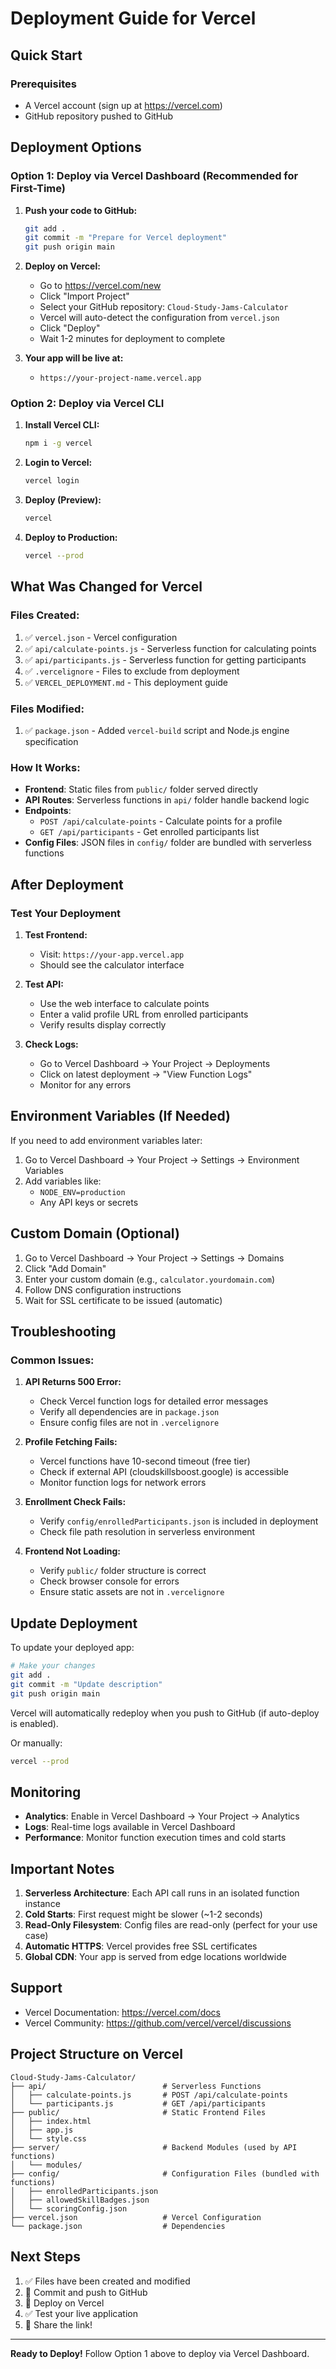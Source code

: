 # Deployment Guide for Vercel

## Quick Start

### Prerequisites
- A Vercel account (sign up at https://vercel.com)
- GitHub repository pushed to GitHub

## Deployment Options

### Option 1: Deploy via Vercel Dashboard (Recommended for First-Time)

1. **Push your code to GitHub:**
   ```bash
   git add .
   git commit -m "Prepare for Vercel deployment"
   git push origin main
   ```

2. **Deploy on Vercel:**
   - Go to https://vercel.com/new
   - Click "Import Project"
   - Select your GitHub repository: `Cloud-Study-Jams-Calculator`
   - Vercel will auto-detect the configuration from `vercel.json`
   - Click "Deploy"
   - Wait 1-2 minutes for deployment to complete

3. **Your app will be live at:**
   - `https://your-project-name.vercel.app`

### Option 2: Deploy via Vercel CLI

1. **Install Vercel CLI:**
   ```bash
   npm i -g vercel
   ```

2. **Login to Vercel:**
   ```bash
   vercel login
   ```

3. **Deploy (Preview):**
   ```bash
   vercel
   ```

4. **Deploy to Production:**
   ```bash
   vercel --prod
   ```

## What Was Changed for Vercel

### Files Created:
1. ✅ `vercel.json` - Vercel configuration
2. ✅ `api/calculate-points.js` - Serverless function for calculating points
3. ✅ `api/participants.js` - Serverless function for getting participants
4. ✅ `.vercelignore` - Files to exclude from deployment
5. ✅ `VERCEL_DEPLOYMENT.md` - This deployment guide

### Files Modified:
1. ✅ `package.json` - Added `vercel-build` script and Node.js engine specification

### How It Works:
- **Frontend**: Static files from `public/` folder served directly
- **API Routes**: Serverless functions in `api/` folder handle backend logic
- **Endpoints**:
  - `POST /api/calculate-points` - Calculate points for a profile
  - `GET /api/participants` - Get enrolled participants list
- **Config Files**: JSON files in `config/` folder are bundled with serverless functions

## After Deployment

### Test Your Deployment

1. **Test Frontend:**
   - Visit: `https://your-app.vercel.app`
   - Should see the calculator interface

2. **Test API:**
   - Use the web interface to calculate points
   - Enter a valid profile URL from enrolled participants
   - Verify results display correctly

3. **Check Logs:**
   - Go to Vercel Dashboard → Your Project → Deployments
   - Click on latest deployment → "View Function Logs"
   - Monitor for any errors

## Environment Variables (If Needed)

If you need to add environment variables later:

1. Go to Vercel Dashboard → Your Project → Settings → Environment Variables
2. Add variables like:
   - `NODE_ENV=production`
   - Any API keys or secrets

## Custom Domain (Optional)

1. Go to Vercel Dashboard → Your Project → Settings → Domains
2. Click "Add Domain"
3. Enter your custom domain (e.g., `calculator.yourdomain.com`)
4. Follow DNS configuration instructions
5. Wait for SSL certificate to be issued (automatic)

## Troubleshooting

### Common Issues:

1. **API Returns 500 Error:**
   - Check Vercel function logs for detailed error messages
   - Verify all dependencies are in `package.json`
   - Ensure config files are not in `.vercelignore`

2. **Profile Fetching Fails:**
   - Vercel functions have 10-second timeout (free tier)
   - Check if external API (cloudskillsboost.google) is accessible
   - Monitor function logs for network errors

3. **Enrollment Check Fails:**
   - Verify `config/enrolledParticipants.json` is included in deployment
   - Check file path resolution in serverless environment

4. **Frontend Not Loading:**
   - Verify `public/` folder structure is correct
   - Check browser console for errors
   - Ensure static assets are not in `.vercelignore`

## Update Deployment

To update your deployed app:

```bash
# Make your changes
git add .
git commit -m "Update description"
git push origin main
```

Vercel will automatically redeploy when you push to GitHub (if auto-deploy is enabled).

Or manually:
```bash
vercel --prod
```

## Monitoring

- **Analytics**: Enable in Vercel Dashboard → Your Project → Analytics
- **Logs**: Real-time logs available in Vercel Dashboard
- **Performance**: Monitor function execution times and cold starts

## Important Notes

1. **Serverless Architecture**: Each API call runs in an isolated function instance
2. **Cold Starts**: First request might be slower (~1-2 seconds)
3. **Read-Only Filesystem**: Config files are read-only (perfect for your use case)
4. **Automatic HTTPS**: Vercel provides free SSL certificates
5. **Global CDN**: Your app is served from edge locations worldwide

## Support

- Vercel Documentation: https://vercel.com/docs
- Vercel Community: https://github.com/vercel/vercel/discussions

## Project Structure on Vercel

```
Cloud-Study-Jams-Calculator/
├── api/                          # Serverless Functions
│   ├── calculate-points.js       # POST /api/calculate-points
│   └── participants.js           # GET /api/participants
├── public/                       # Static Frontend Files
│   ├── index.html
│   ├── app.js
│   └── style.css
├── server/                       # Backend Modules (used by API functions)
│   └── modules/
├── config/                       # Configuration Files (bundled with functions)
│   ├── enrolledParticipants.json
│   ├── allowedSkillBadges.json
│   └── scoringConfig.json
├── vercel.json                   # Vercel Configuration
└── package.json                  # Dependencies

```

## Next Steps

1. ✅ Files have been created and modified
2. 🔄 Commit and push to GitHub
3. 🚀 Deploy on Vercel
4. ✅ Test your live application
5. 🎉 Share the link!

---

**Ready to Deploy!** Follow Option 1 above to deploy via Vercel Dashboard.
